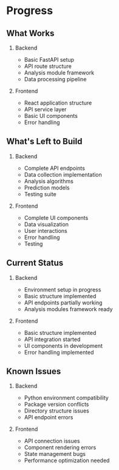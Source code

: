 # Progress

## What Works
1. Backend
   - Basic FastAPI setup
   - API route structure
   - Analysis module framework
   - Data processing pipeline

2. Frontend
   - React application structure
   - API service layer
   - Basic UI components
   - Error handling

## What's Left to Build
1. Backend
   - Complete API endpoints
   - Data collection implementation
   - Analysis algorithms
   - Prediction models
   - Testing suite

2. Frontend
   - Complete UI components
   - Data visualization
   - User interactions
   - Error handling
   - Testing

## Current Status
1. Backend
   - Environment setup in progress
   - Basic structure implemented
   - API endpoints partially working
   - Analysis modules framework ready

2. Frontend
   - Basic structure implemented
   - API integration started
   - UI components in development
   - Error handling implemented

## Known Issues
1. Backend
   - Python environment compatibility
   - Package version conflicts
   - Directory structure issues
   - API endpoint errors

2. Frontend
   - API connection issues
   - Component rendering errors
   - State management bugs
   - Performance optimization needed 
